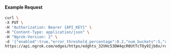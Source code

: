 <!-- Code generated for API Clients. DO NOT EDIT. -->

#### Example Request

```bash
curl \
-X PUT \
-H "Authorization: Bearer {API_KEY}" \
-H "Content-Type: application/json" \
-H "Ngrok-Version: 2" \
-d '{"enabled":true,"error_threshold_percentage":0.2,"num_buckets":5,"rolling_window":300,"tripped_duration":120,"volume_threshold":20}' \
https://api.ngrok.com/edges/https/edghts_32VHc53DW4qcR0UtTcTOy9Ijb8x/routes/edghtsrt_32VHcABUPJUNkul2KjQpneOenYT/circuit_breaker
```
